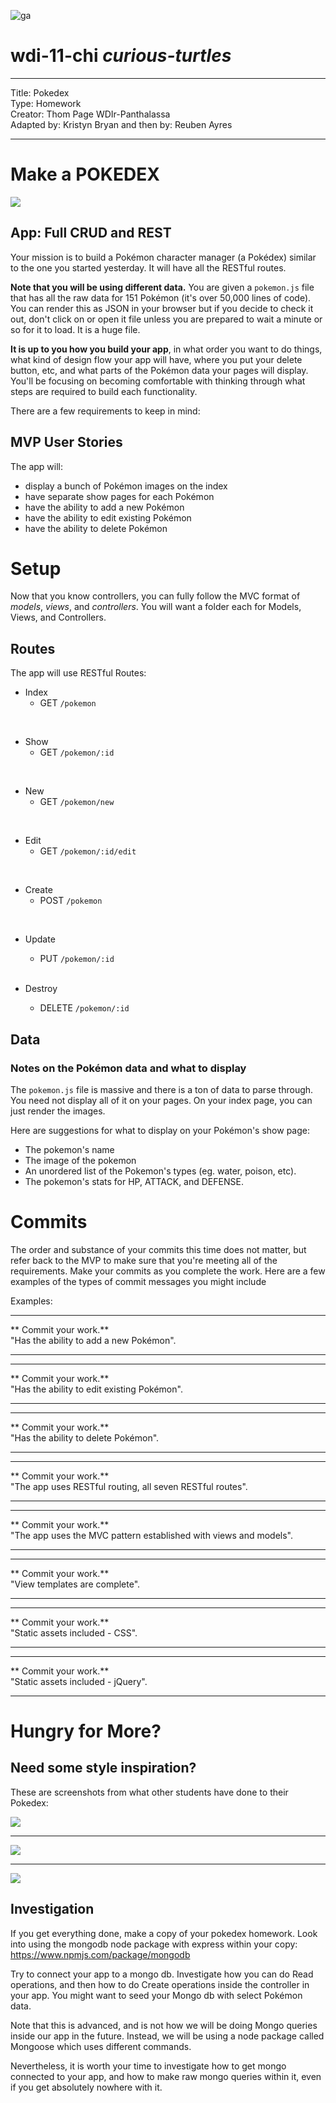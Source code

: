 ![ga](http://mobbook.generalassemb.ly/ga_cog.png)

# wdi-11-chi _curious-turtles_

---
Title: Pokedex <br>
Type: Homework<br>
Creator: Thom Page WDIr-Panthalassa <br>
Adapted by: Kristyn Bryan and then by: Reuben Ayres<br>

---


# Make a POKEDEX

![](http://2.bp.blogspot.com/_-wYnCaxCjpQ/TLzx5cAvEGI/AAAAAAAACfw/_RCnrFIP7LM/s1600/poke2.jpg)


## App: Full CRUD and REST

Your mission is to build a Pokémon character manager (a Pokédex) similar to the one you started yesterday.  It will have all the RESTful routes.

**Note that you will be using different data.**  You are given a `pokemon.js` file that has all the raw data for 151 Pokémon (it's over 50,000 lines of code). You can render this as JSON in your browser but if you decide to check it out, don't click on or open it file unless you are prepared to wait a minute or so for it to load. It is a huge file.

**It is up to you how you build your app**, in what order you want to do things, what kind of design flow your app will have, where you put your delete button, etc, and what parts of the Pokémon data your pages will display.  You'll be focusing on becoming comfortable with thinking through what steps are required to build each functionality.

There are a few requirements to keep in mind:

## MVP User Stories

The app will:

  - display a bunch of Pokémon images on the index
  - have separate show pages for each Pokémon
  - have the ability to add a new Pokémon
  - have the ability to edit existing Pokémon
  - have the ability to delete Pokémon

# Setup 
  Now that you know controllers, you can fully follow the MVC format of *models*, *views*, and *controllers*.  You will want a folder each for Models, Views, and Controllers.

## Routes

The app will use RESTful Routes:

- Index
  - GET `/pokemon`
<br>

- Show
  - GET `/pokemon/:id`
<br>

- New
  - GET `/pokemon/new`
<br>

- Edit
  - GET `/pokemon/:id/edit`
<br>

- Create
  - POST `/pokemon`
<br>

- Update
  - PUT `/pokemon/:id`
  <br>
  
- Destroy
  - DELETE `/pokemon/:id`

## Data

### Notes on the Pokémon data and what to display

The `pokemon.js` file is massive and there is a ton of data to parse through. You need not display all of it on your pages. On your index page, you can just render the images.

Here are suggestions for what to display on your Pokémon's show page:

- The pokemon's name
- The image of the pokemon
- An unordered list of the Pokemon's types (eg. water, poison, etc).
- The pokemon's stats for HP, ATTACK, and DEFENSE.

# Commits

The order and substance of your commits this time does not matter, but refer back to the MVP to make sure that you're meeting all of the requirements. Make your commits as you complete the work.  Here are a few examples of the types of commit messages you might include

Examples:

<hr>
** Commit your work.** <br>
"Has the ability to add a new Pokémon".
<hr>

<hr>
** Commit your work.** <br>
"Has the ability to edit existing Pokémon".
<hr>

<hr>
** Commit your work.** <br>
"Has the ability to delete Pokémon".
<hr>

<hr>
** Commit your work.** <br>
"The app uses RESTful routing, all seven RESTful routes".
<hr>

<hr>
** Commit your work.** <br>
"The app uses the MVC pattern established with views and models".
<hr>

<hr>
** Commit your work.** <br>
"View templates are complete".
<hr>

<hr>
** Commit your work.** <br>
"Static assets included - CSS".
<hr>

<hr>
** Commit your work.** <br>
"Static assets included - jQuery".
<hr>


# Hungry for More?

## Need some style inspiration?
These are screenshots from what other students have done to their Pokedex:

![](https://i.imgur.com/KuMLqH3.png)

<hr>

![](https://i.imgur.com/liFVa27.png)

<hr>

![](https://i.imgur.com/zvMKkKG.png)

## Investigation

If you get everything done, make a copy of your pokedex homework. Look into using the mongodb node package with express within your copy:
https://www.npmjs.com/package/mongodb

Try to connect your app to a mongo db. Investigate how you can do Read operations, and then how to do Create operations inside the controller in your app. You might want to seed your Mongo db with select Pokémon data.

Note that this is advanced, and is not how we will be doing Mongo queries inside our app in the future. Instead, we will be using a node package called Mongoose which uses different commands.

Nevertheless, it is worth your time to investigate how to get mongo connected to your app, and how to make raw mongo queries within it, even if you get absolutely nowhere with it.
